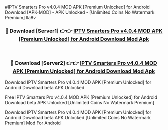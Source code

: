 #IPTV Smarters Pro v4.0.4 MOD APK [Premium Unlocked] for Android Download [APK-MOD] - APK Unlocked - [Unlimited Coins No Watermark Premium] lla8v



<div align="center">

<h3>🔴 Download [Server1] 👉👉 <a href="https://momento.my/?title=IPTV_Smarters_Pro_v4.0.4_MOD_APK_[Premium_Unlocked]_for_Android_Download">IPTV Smarters Pro v4.0.4 MOD APK [Premium Unlocked] for Android Download Mod Apk</a></h3><br>

<h3>🔴 Download [Server2] 👉👉 <a href="https://momento.my/?title=IPTV_Smarters_Pro_v4.0.4_MOD_APK_[Premium_Unlocked]_for_Android_Download">IPTV Smarters Pro v4.0.4 MOD APK [Premium Unlocked] for Android Download Mod Apk</a></h3>
</div>



Download IPTV Smarters Pro v4.0.4 MOD APK [Premium Unlocked] for Android Download beta APK Unlocked

Free IPTV Smarters Pro v4.0.4 MOD APK [Premium Unlocked] for Android Download beta APK Unlocked [Unlimited Coins No Watermark Premium]

Download IPTV Smarters Pro v4.0.4 MOD APK [Premium Unlocked] for Android Download beta APK Unlocked [Unlimited Coins No Watermark Premium] Mod For Android
